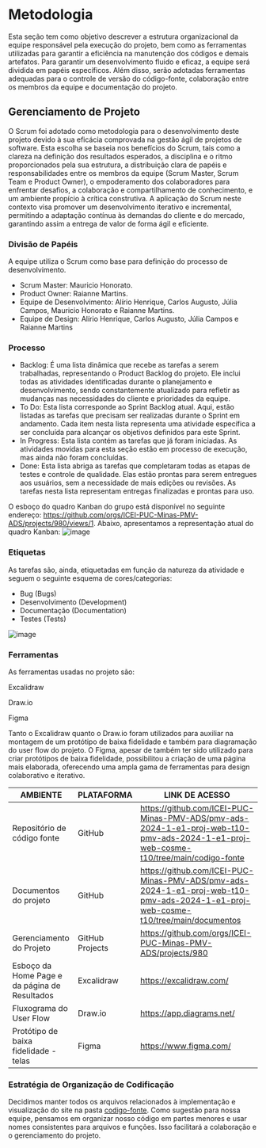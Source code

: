 
# Metodologia

Esta seção tem como objetivo descrever a estrutura organizacional da equipe responsável pela execução do projeto, bem como as ferramentas utilizadas para garantir a eficiência na manutenção dos códigos e demais artefatos. Para garantir um desenvolvimento fluido e eficaz, a equipe será dividida em papéis específicos. Além disso, serão adotadas ferramentas adequadas para o controle de versão do código-fonte, colaboração entre os membros da equipe e documentação do projeto.


## Gerenciamento de Projeto
O Scrum foi adotado como metodologia para o desenvolvimento deste projeto devido à sua eficácia comprovada na gestão ágil de projetos de software. Esta escolha se baseia nos benefícios do Scrum, tais como a clareza na definição dos resultados esperados, a disciplina e o ritmo proporcionados pela sua estrutura, a distribuição clara de papéis e responsabilidades entre os membros da equipe (Scrum Master, Scrum Team e Product Owner), o empoderamento dos colaboradores para enfrentar desafios, a colaboração e compartilhamento de conhecimento, e um ambiente propício à crítica construtiva. A aplicação do Scrum neste contexto visa promover um desenvolvimento iterativo e incremental, permitindo a adaptação contínua às demandas do cliente e do mercado, garantindo assim a entrega de valor de forma ágil e eficiente.

### Divisão de Papéis

A equipe utiliza o Scrum como base para definição do processo de desenvolvimento.
- Scrum Master: Mauricio Honorato.
- Product Owner: Raianne Martins.
- Equipe de Desenvolvimento: Alírio Henrique, Carlos Augusto, Júlia Campos, Mauricio Honorato e Raianne Martins.
- Equipe de Design: Alírio Henrique, Carlos Augusto, Júlia Campos e Raianne Martins

### Processo
- Backlog: É uma lista dinâmica que recebe as tarefas a serem trabalhadas, representando o Product Backlog do projeto. Ele inclui todas as atividades identificadas durante o planejamento e desenvolvimento, sendo constantemente atualizado para refletir as mudanças nas necessidades do cliente e prioridades da equipe.
- To Do: Esta lista corresponde ao Sprint Backlog atual. Aqui, estão listadas as tarefas que precisam ser realizadas durante o Sprint em andamento. Cada item nesta lista representa uma atividade específica a ser concluída para alcançar os objetivos definidos para este Sprint. 
- In Progress: Esta lista contém as tarefas que já foram iniciadas. As atividades movidas para esta seção estão em processo de execução, mas ainda não foram concluídas.
- Done: Esta lista abriga as tarefas que completaram todas as etapas de testes e controle de qualidade. Elas estão prontas para serem entregues aos usuários, sem a necessidade de mais edições ou revisões. As tarefas nesta lista representam entregas finalizadas e prontas para uso.

O esboço do quadro Kanban do grupo está disponível no seguinte endereço: https://github.com/orgs/ICEI-PUC-Minas-PMV-ADS/projects/980/views/1. Abaixo, apresentamos a representação atual do quadro Kanban:
![image](https://github.com/ICEI-PUC-Minas-PMV-ADS/pmv-ads-2024-1-e1-proj-web-t10-pmv-ads-2024-1-e1-proj-web-cosme-t10/assets/87047035/99e34706-2b4c-4afe-a607-ee0832c05dbb)



### Etiquetas
<p>As tarefas são, ainda, etiquetadas em função da natureza da atividade e seguem o seguinte esquema de cores/categorias:</p>

<ul>
  <li>Bug (Bugs)</li>
  <li>Desenvolvimento (Development)</li>
  <li>Documentação (Documentation)</li>
  <li>Testes (Tests)</li>
</ul>

![image](https://github.com/ICEI-PUC-Minas-PMV-ADS/pmv-ads-2024-1-e1-proj-web-t10-pmv-ads-2024-1-e1-proj-web-cosme-t10/assets/87047035/f1fe5966-b07b-4b88-b9eb-f3a60c000983)

  
### Ferramentas

As ferramentas usadas no projeto são:

  Excalidraw

  Draw.io

  Figma

Tanto o Excalidraw quanto o Draw.io foram utilizados para auxiliar na montagem de um protótipo de baixa fidelidade e também para diagramação do user flow do projeto. O Figma, apesar de também ter sido utilizado para criar protótipos de baixa fidelidade, possibilitou a criação de uma página mais elaborada, oferecendo uma ampla gama de ferramentas para design colaborativo e iterativo.



| AMBIENTE                            | PLATAFORMA                         | LINK DE ACESSO                         |
|-------------------------------------|------------------------------------|----------------------------------------|
| Repositório de código fonte         | GitHub                             |  https://github.com/ICEI-PUC-Minas-PMV-ADS/pmv-ads-2024-1-e1-proj-web-t10-pmv-ads-2024-1-e1-proj-web-cosme-t10/tree/main/codigo-fonte                           |
| Documentos do projeto               | GitHub                             | https://github.com/ICEI-PUC-Minas-PMV-ADS/pmv-ads-2024-1-e1-proj-web-t10-pmv-ads-2024-1-e1-proj-web-cosme-t10/tree/main/documentos                            |
| Gerenciamento do Projeto            | GitHub Projects                    |  https://github.com/orgs/ICEI-PUC-Minas-PMV-ADS/projects/980   
| Esboço da Home Page e da página de Resultados       | Excalidraw                         |  https://excalidraw.com/
| Fluxograma do User Flow            | Draw.io                            |  https://app.diagrams.net/
| Protótipo de baixa fidelidade - telas    | Figma                              |  https://www.figma.com/

 


### Estratégia de Organização de Codificação 

Decidimos manter todos os arquivos relacionados à implementação e visualização do site na pasta [codigo-fonte](https://github.com/ICEI-PUC-Minas-PMV-ADS/pmv-ads-2024-1-e1-proj-web-t10-pmv-ads-2024-1-e1-proj-web-cosme-t10/tree/main/codigo-fonte). Como sugestão para nossa equipe, pensamos em organizar nosso código em partes menores e usar nomes consistentes para arquivos e funções. Isso facilitará a colaboração e o gerenciamento do projeto.

